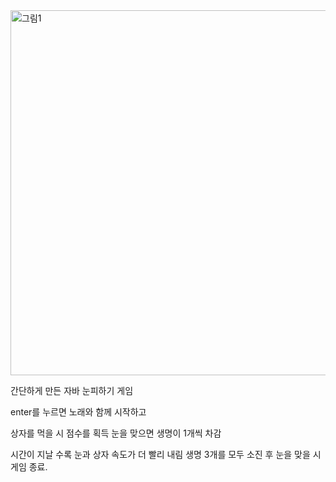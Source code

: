 <img width="584" alt="그림1" src="https://github.com/user-attachments/assets/eb5f1064-17f3-427f-88a0-c2370368035c">

간단하게 만든 자바 눈피하기 게임

enter를 누르면 노래와 함께 시작하고 

상자를 먹을 시 점수를 획득
눈을 맞으면 생명이 1개씩 차감

시간이 지날 수록 눈과 상자 속도가 더 빨리 내림
생명 3개를 모두 소진 후 눈을 맞을 시 게임 종료.
